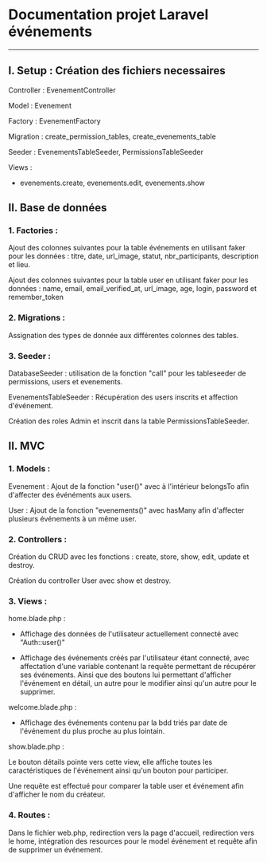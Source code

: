 # Documentation projet Laravel événements

---

## I. Setup : Création des fichiers necessaires

Controller : EvenementController

Model : Evenement

Factory : EvenementFactory

Migration : create_permission_tables, create_evenements_table

Seeder : EvenementsTableSeeder, PermissionsTableSeeder

Views : 
- evenements.create, evenements.edit, evenements.show

## II. Base de données

### 1. Factories :

Ajout des colonnes suivantes pour la table événements en utilisant faker pour les données : titre, date, url_image, statut, nbr_participants, description et lieu.

Ajout des colonnes suivantes pour la table user en utilisant faker pour les données : name, email, email_verified_at, url_image, age, login, password et remember_token

### 2. Migrations :

Assignation des types de donnée aux différentes colonnes des tables.

### 3. Seeder :

DatabaseSeeder : utilisation de la fonction "call" pour les tableseeder de permissions, users et evenements.

EvenementsTableSeeder : Récupération des users inscrits et affection d'événement.

Création des roles Admin et inscrit dans la table PermissionsTableSeeder.

## II. MVC

### 1. Models :

Evenement : Ajout de la fonction "user()" avec à l'intérieur belongsTo afin d'affecter des événéments aux users.

User : Ajout de la fonction "evenements()" avec hasMany afin d'affecter plusieurs événements à un même user.

### 2. Controllers :

Création du CRUD avec les fonctions : create, store, show, edit, update et destroy.

Création du controller User avec show et destroy.

### 3. Views :

home.blade.php :

* Affichage des données de l'utilisateur actuellement connecté avec "Auth::user()"

* Affichage des événements créés par l'utilisateur étant connecté, avec affectation d'une variable contenant la requête permettant de récupérer ses événements. Ainsi que des boutons lui permettant d'afficher l'événement en détail, un autre pour le modifier ainsi qu'un autre pour le supprimer.

welcome.blade.php :

* Affichage des événements contenu par la bdd triés par date de l'événement du plus proche au plus lointain.

show.blade.php :

Le bouton détails pointe vers cette view, elle affiche toutes les caractéristiques de l'événement ainsi qu'un bouton pour participer.

Une requête est effectué pour comparer la table user et événement afin d'afficher le nom du créateur.

### 4. Routes :

Dans le fichier web.php, redirection vers la page d'accueil, redirection vers le home, intégration des resources pour le model événement et requête afin de supprimer un événement.